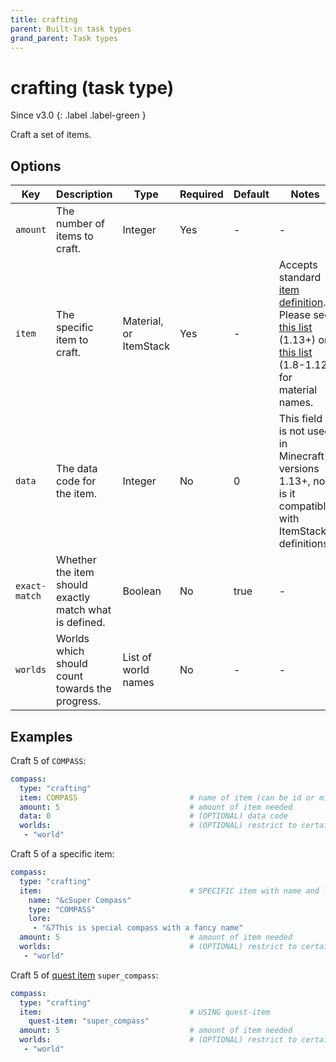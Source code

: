 ```yaml
---
title: crafting
parent: Built-in task types
grand_parent: Task types
---
```


# crafting (task type)

Since v3.0
{: .label .label-green }

Craft a set of items.

## Options

| Key           | Description                                            | Type                   | Required | Default | Notes                                                                                                                                                                                                                                                                        |
|---------------|--------------------------------------------------------|------------------------|----------|---------|------------------------------------------------------------------------------------------------------------------------------------------------------------------------------------------------------------------------------------------------------------------------------|
| `amount`      | The number of items to craft.                          | Integer                | Yes      | \-      | \-                                                                                                                                                                                                                                                                           |
| `item`        | The specific item to craft.                            | Material, or ItemStack | Yes      | \-      | Accepts standard [item definition](../configuration/defining-items). Please see [this list](https://hub.spigotmc.org/javadocs/bukkit/org/bukkit/Material.html) (1.13+) or [this list](https://helpch.at/docs/1.12.2/org/bukkit/Material.html) (1.8-1.12) for material names. |
| `data`        | The data code for the item.                            | Integer                | No       | 0       | This field is not used in Minecraft versions 1.13+, nor is it compatible with ItemStack definitions.                                                                                                                                                                         |
| `exact-match` | Whether the item should exactly match what is defined. | Boolean                | No       | true    | \-                                                                                                                                                                                                                                                                           |
| `worlds`      | Worlds which should count towards the progress.        | List of world names    | No       | \-      | \-                                                                                                                                                                                                                                                                           |

## Examples

Craft 5 of `COMPASS`:

``` yaml
compass:
  type: "crafting"
  item: COMPASS                         # name of item (can be id or minecraft name)
  amount: 5                             # amount of item needed
  data: 0                               # (OPTIONAL) data code
  worlds:                               # (OPTIONAL) restrict to certain worlds
   - "world"
```

Craft 5 of a specific item:

``` yaml
compass:
  type: "crafting"
  item:                                 # SPECIFIC item with name and lore
    name: "&cSuper Compass"
    type: "COMPASS"
    lore:
     - "&7This is special compass with a fancy name"
  amount: 5                             # amount of item needed
  worlds:                               # (OPTIONAL) restrict to certain worlds
   - "world"
```

Craft 5 of [quest item](../configuration/defining-items#quest-items)
`super_compass`:

``` yaml
compass:
  type: "crafting"
  item:                                 # USING quest-item
    quest-item: "super_compass"
  amount: 5                             # amount of item needed
  worlds:                               # (OPTIONAL) restrict to certain worlds
   - "world"
```
